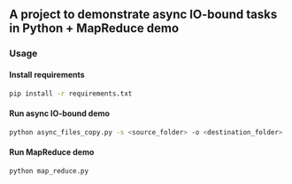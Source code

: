 ## A project to demonstrate async IO-bound tasks in Python + MapReduce demo

### Usage

#### Install requirements

```bash
pip install -r requirements.txt
```

#### Run async IO-bound demo

```bash
python async_files_copy.py -s <source_folder> -o <destination_folder> 
```

#### Run MapReduce demo

```bash
python map_reduce.py
```
